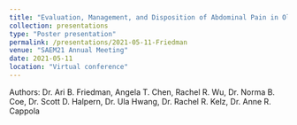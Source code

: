 ```yaml
---
title: "Evaluation, Management, and Disposition of Abdominal Pain in Older Adults Presenting to the Emergency Department"
collection: presentations
type: "Poster presentation"
permalink: /presentations/2021-05-11-Friedman
venue: "SAEM21 Annual Meeting"
date: 2021-05-11
location: "Virtual conference"
---
```


Authors: Dr. Ari B. Friedman, Angela T. Chen, Rachel R. Wu, Dr. Norma B. Coe, Dr. Scott D. Halpern, Dr. Ula Hwang, Dr. Rachel R. Kelz, Dr. Anne R. Cappola